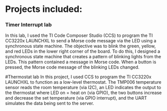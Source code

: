 # Projects included:

### Timer Interrupt lab
In this lab, I used the TI Code Composer Studio (CCS) to program the TI CC3220x LAUNCHXL to send a Morse code message via the LED using a synchronous state machine.  The objective was to blink the green, yellow, and red LEDs in the lower right corner of the board. To do this, I designed a synchronous state machine that creates a pattern of blinking lights from the LEDs. This pattern contained a message in Morse code. When a button is pressed, the Morse code message of the blinking LEDs changed.


#Thermostat lab
In this project, I used CCS to program the TI CC3220x LAUNCHXL to function as a low-level thermostat. The TMP006 temperature sensor reads the room temperature (via I2C), an LED indicates the output to the thermostat where LED on = heat on (via GPIO), the two buttons increase and decrease the set temperature (via GPIO interrupt), and the UART simulates the data being sent to the server.

